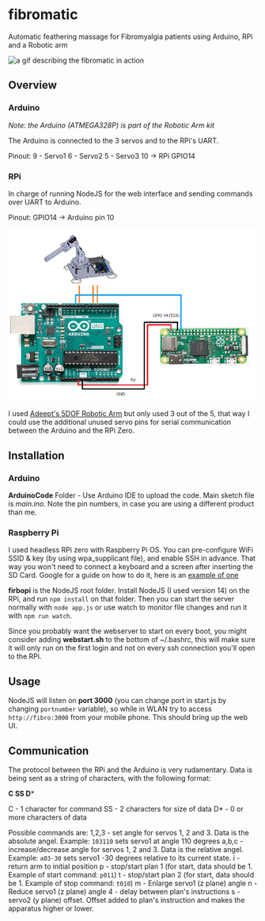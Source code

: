 # fibromatic
Automatic feathering massage for Fibromyalgia patients using Arduino, RPi and a Robotic arm 

![a gif describing the fibromatic in action](https://media0.giphy.com/media/61T89gKzCf5UDsnZFe/giphy.gif)

## Overview

### Arduino

*Note: the Arduino (ATMEGA328P) is part of the Robotic Arm kit*

The Arduino is connected to the 3 servos and to the RPi's UART. 

Pinout:
9 - Servo1
6 - Servo2
5 - Servo3
10 -> RPi GPIO14

### RPi 

In charge of running NodeJS for the web interface and sending commands over UART to Arduino. 

Pinout:
GPIO14 -> Arduino pin 10

![connections overview](https://github.com/omeriko9/fibromatic/blob/main/connections_diagram.png)

I used [Adeept's 5DOF Robotic Arm](https://www.adeept.com/adeept-arduino-compatible-diy-5-dof-robotic-arm-kit-for-arduino-uno-r3-steam-robot-arm-kit-with-arduino-and-processing-code_p0118_s0031.html) but only used 3 out of the 5, that way I could use the additional unused servo pins for serial communication between the Arduino and the RPi Zero.

## Installation

### Arduino 
 
**ArduinoCode** Folder - Use Arduino IDE to upload the code. Main sketch file is *main.ino*.
Note the pin numbers, in case you are using a different product than me.

### Raspberry Pi

I used headless RPi zero with Raspberry Pi OS. 
You can pre-configure WiFi SSID & key (by using wpa_supplicant file), and enable SSH in advance. That way you won't need to connect a keyboard and a screen after inserting the SD Card. Google for a guide on how to do it, here is an [example of one](https://core-electronics.com.au/tutorials/raspberry-pi-zerow-headless-wifi-setup.html)

**firbopi** is the NodeJS root folder. 
Install NodeJS (I used version 14) on the RPi, and run `npm install` on that folder.
Then you can start the server normally with `node app.js` or use watch to monitor file changes and run it with `npm run watch`.

Since you probably want the webserver to start on every boot, you might consider adding **webstart.sh** to the bottom of ~/.bashrc, this will make sure it will only run on the first login and not on every ssh connection you'll open to the RPi.

## Usage

NodeJS will listen on **port 3000** (you can change port in start.js by changing `portnumber` variable), so while in WLAN try to access `http://fibro:3000` from your mobile phone. This should bring up the web UI.

## Communication

The protocol between the RPi and the Arduino is very rudamentary. Data is being sent as a string of characters, with the following format:

**C SS D***

C  - 1 character for command
SS - 2 characters for size of data
D* - 0 or more characters of data

Possible commands are:
1,2,3 - set angle for servos 1, 2 and 3. Data is the absolute angel. Example: `103110` sets servo1 at angle 110 degrees
a,b,c - increase/decrease angle for servos 1, 2 and 3. Data is the relative angel. Example: `a03-30` sets servo1 -30 degrees relative to its current state.
i     - return arm to initial position
p     - stop/start plan 1 (for start, data should be 1. Example of start command: `p011`)
t     - stop/start plan 2 (for start, data should be 1. Example of stop command: `t010`)
m     - Enlarge servo1 (z plane) angle 
n     - Reduce servo1 (z plane) angle
4     - delay between plan's instructions
s     - servo2 (y plane) offset. Offset added to plan's instruction and makes the apparatus higher or lower.






